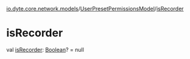 [io.dyte.core.network.models](../index.md)/[UserPresetPermissionsModel](index.md)/[isRecorder](is-recorder.md)

# isRecorder


val [isRecorder](is-recorder.md): [Boolean](https://kotlinlang.org/api/latest/jvm/stdlib/kotlin/-boolean/index.html)? = null
